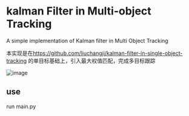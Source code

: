 
# kalman Filter in Multi-object Tracking

A simple implementation of Kalman filter in Multi Object Tracking

本实现是在<https://github.com/liuchangji/kalman-filter-in-single-object-tracking> 的单目标基础上，引入最大权值匹配，完成多目标跟踪

![image](https://github.com/ZhangPHEngr/Kalman-in-MOT/blob/master/data/demo.png)

## use

run main.py
